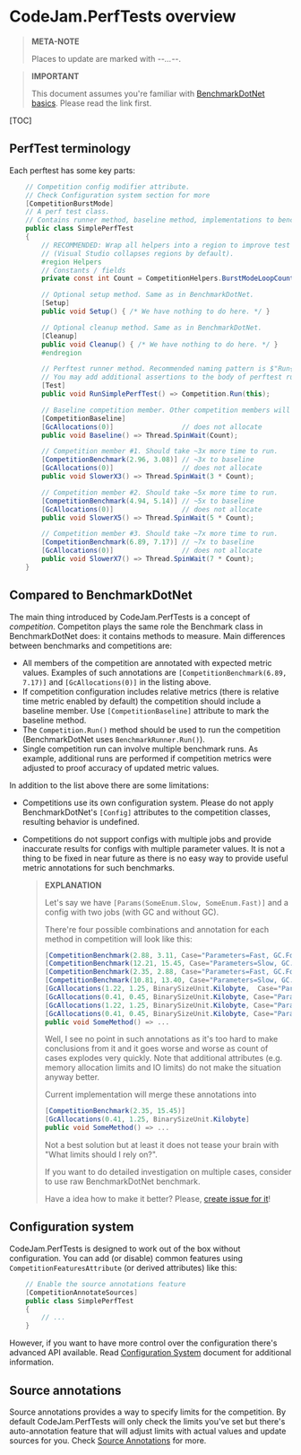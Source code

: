 # CodeJam.PerfTests overview

> **META-NOTE**
>
> Places to update are marked with *--…--*.

> **IMPORTANT**
>
> This document assumes you're familiar with [BenchmarkDotNet basics](http://benchmarkdotnet.org/Overview.htm). Please read the link first.

[TOC]

## PerfTest terminology

Each perftest has some key parts:

```c#
	// Competition config modifier attribute.
	// Check Configuration system section for more
	[CompetitionBurstMode] 
	// A perf test class.
	// Contains runner method, baseline method, implementations to benchmark, setup and cleanup methods.
	public class SimplePerfTest
	{
		// RECOMMENDED: Wrap all helpers into a region to improve test readability
		// (Visual Studio collapses regions by default).
		#region Helpers
		// Constants / fields
		private const int Count = CompetitionHelpers.BurstModeLoopCount;

		// Optional setup method. Same as in BenchmarkDotNet.
		[Setup]
		public void Setup() { /* We have nothing to do here. */ }

		// Optional cleanup method. Same as in BenchmarkDotNet.
		[Cleanup]
		public void Cleanup() { /* We have nothing to do here. */ }
		#endregion

		// Perftest runner method. Recommended naming pattern is $"Run{nameof(PerfTestClass)}".
		// You may add additional assertions to the body of perftest runner.
		[Test]
		public void RunSimplePerfTest() => Competition.Run(this);

		// Baseline competition member. Other competition members will be compared with this.
		[CompetitionBaseline]
		[GcAllocations(0)]                 // does not allocate
		public void Baseline() => Thread.SpinWait(Count);

		// Competition member #1. Should take ~3x more time to run.
		[CompetitionBenchmark(2.96, 3.08)] // ~3x to baseline
		[GcAllocations(0)]                 // does not allocate
		public void SlowerX3() => Thread.SpinWait(3 * Count);

		// Competition member #2. Should take ~5x more time to run.
		[CompetitionBenchmark(4.94, 5.14)] // ~5x to baseline
		[GcAllocations(0)]                 // does not allocate
		public void SlowerX5() => Thread.SpinWait(5 * Count);

		// Competition member #3. Should take ~7x more time to run.
		[CompetitionBenchmark(6.89, 7.17)] // ~7x to baseline
		[GcAllocations(0)]                 // does not allocate
		public void SlowerX7() => Thread.SpinWait(7 * Count);
	}
```



## Compared to BenchmarkDotNet

The main thing introduced by CodeJam.PerfTests is a concept of _competition_. Competiton plays the same role the Benchmark class in BenchmarkDotNet does: it contains methods to measure. Main differences between benchmarks and competitions are:

* All members of the competition are annotated with expected metric values. Examples of such annotations are `[CompetitionBenchmark(6.89, 7.17)]` and `[GcAllocations(0)]` in the listing above.
* If competition configuration includes relative metrics (there is relative time metric enabled by default) the competition should include a baseline member. Use `[CompetitionBaseline]` attribute to mark the baseline method.
* The `Competition.Run()` method should be used to run the competition (BenchmarkDotNet uses `BenchmarkRunner.Run()`).
* Single competition run can involve multiple benchmark runs. As example, additional runs are performed if competition metrics were adjusted to proof accuracy of updated metric values.




In addition to the list above there are some limitations:

* Competitions use its own configuration system. Please do not apply BenchmarkDotNet's `[Config]` attributes to the competition classes, resulting behavior is undefined.

* Competitions do not support configs with multiple jobs and provide inaccurate results for configs with multiple parameter values. It is not a thing to be fixed in near future as there is no easy way to provide useful metric annotations for such benchmarks.

  > **EXPLANATION**
  >
  > Let's say we have `[Params(SomeEnum.Slow, SomeEnum.Fast)]` and a config with two jobs (with GC and without GC).
  >
  > There're four possible combinations and annotation for each method in competition will look like this:
  >
  > ```c#
  > [CompetitionBenchmark(2.88, 3.11, Case="Parameters=Fast, GC.Force=True")]
  > [CompetitionBenchmark(12.21, 15.45, Case="Parameters=Slow, GC.Force=True")]
  > [CompetitionBenchmark(2.35, 2.88, Case="Parameters=Fast, GC.Force=False")]
  > [CompetitionBenchmark(10.81, 13.40, Case="Parameters=Slow, GC.Force=False")]
  > [GcAllocations(1.22, 1.25, BinarySizeUnit.Kilobyte,  Case="Parameters=Fast, GC.Force=True")]
  > [GcAllocations(0.41, 0.45, BinarySizeUnit.Kilobyte, Case="Parameters=Slow, GC.Force=True")]
  > [GcAllocations(1.22, 1.25, BinarySizeUnit.Kilobyte, Case="Parameters=Fast, GC.Force=False")]
  > [GcAllocations(0.41, 0.45, BinarySizeUnit.Kilobyte, Case="Parameters=Slow, GC.Force=False")] 
  > public void SomeMethod() => ...
  > ```
  >
  > Well, I see no point in such annotations as it's too hard to make conclusions from it and it goes worse and worse as count of cases explodes very quickly. Note that additional attributes (e.g. memory allocation limits and IO limits) do not make the situation anyway better.
  >
  > Current implementation will merge these annotations into
  >
  > ```c#
  > [CompetitionBenchmark(2.35, 15.45)]
  > [GcAllocations(0.41, 1.25, BinarySizeUnit.Kilobyte]
  > public void SomeMethod() => ...
  > ```
  >
  > Not a best solution but at least it does not tease your brain with "What limits should I rely on?".
  >
  > If you want to do detailed investigation on multiple cases, consider to use raw BenchmarkDotNet benchmark.
  >
  > Have a idea how to make it better? Please, [create issue for it](https://github.com/rsdn/CodeJam/issues)!





## Configuration system 

CodeJam.PerfTests is designed to work out of the box without configuration. You can add (or disable) common features using `CompetitionFeaturesAttribute` (or derived attributes) like this:

```c#
	// Enable the source annotations feature
	[CompetitionAnnotateSources]
	public class SimplePerfTest
	{
		// ...
	}
```

However, if you want to have more control over the configuration there's advanced API available. Read [Configuration System](ConfigurationSystem.md) document for additional information.



## Source annotations

Source annotations provides a way to specify limits for the competition. By default CodeJam.PerfTests will only check the limits you've set but there's auto-annotation feature that will adjust limits with actual values and update sources for you. Check [Source Annotations](SourceAnnotations.md) for more.



